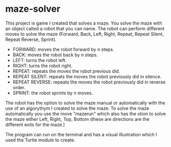 # maze-solver

This project is game I created that solves a maze.
You solve the maze with an object called a robot that you can name.
The robot can perform different moves to solve the maze (Forward, Back, Left, Right, Repeat, Repeat Silent, Repeat Reverse, Sprint).
- FORWARD: moves the robot forward by n steps.
- BACK: moves the robot back by n steps.
- LEFT: turns the robot left.
- RIGHT: turns the robot right.
- REPEAT: repeats the moves the robot previous did.
- REPEAT SILENT: repeats the moves the robot previously did in silence.
- REPEAT REVERSE: repeats the moves the robot previously did in reverse order.
- SPRINT: the robot sprints by n moves.


The robot has the option to solve the maze manual or automatically with the use of an algorythym I created to solve the maze.
To solve the maze automatically you use the move "mazerun" which also has the otion to solve the maze either Left, Right, Top, Bottom (these are directions
are the different exits for the maze.)

The program can run on the terminal and has a visual illustration which I used the Turtle module to create.
